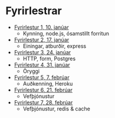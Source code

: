 # Fyrirlestrar

* [Fyrirlestur 1, 10. janúar](01/)
  - Kynning, node.js, ósamstillt forritun
* [Fyrirlestur 2, 17. janúar](02/)
  - Einingar, atburðir, express
* [Fyrirlestur 3, 24. janúar](03/)
  - HTTP, form, Postgres
* [Fyrirlestur 4, 31. janúar](04/)
  - Öryggi
* [Fyrirlestur 5, 7. febrúar](05/)
  - Auðkenning, Heroku
* [Fyrirlestur 6, 21. febrúar](06/)
  - Vefþjónustur
* [Fyrirlestur 7, 28. febrúar](07/)
  - Vefþjónustur, redis & cache
